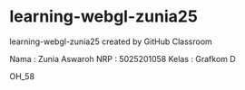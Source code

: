 # learning-webgl-zunia25
learning-webgl-zunia25 created by GitHub Classroom

Nama  : Zunia Aswaroh
NRP   : 5025201058
Kelas : Grafkom D

OH_58
